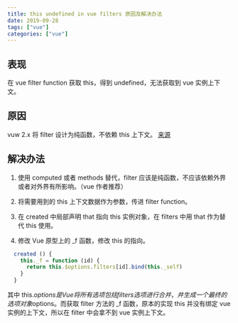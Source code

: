 ```yaml
---
title: this undefined in vue filters 原因及解决办法
date: 2019-09-28
tags: ["vue"]
categories: ["vue"]
---
```


## 表现

在 vue filter function 获取 this，得到 undefined，无法获取到 vue 实例上下文。

## 原因

vuw 2.x 将 filter 设计为纯函数，不依赖 this 上下文。 [来源](https://github.com/vuejs/vue/issues/5998)

## 解决办法
<!--more-->
1. 使用 computed 或者 methods 替代，filter 应该是纯函数，不应该依赖外界或者对外界有所影响。（vue 作者推荐）

2. 将需要用到的 this 上下文数据作为参数，传进 filter function。

3. 在 created 中局部声明 that 指向 this 实例对象，在 filters 中用 that 作为替代 this 使用。

4. 修改 Vue 原型上的 \_f 函数，修改 this 的指向。

```javascript
  created () {
    this._f = function (id) {
      return this.$options.filters[id].bind(this._self)
    }
  }
```

其中 this.$options 是 Vue 将所有选项包括 filters 选项进行合并，并生成一个最终的选项对象$options。而获取 filter 方法的 \_f 函数，原本的实现 this 并没有绑定 vue 实例的上下文，所以在 filter 中会拿不到 vue 实例上下文。
